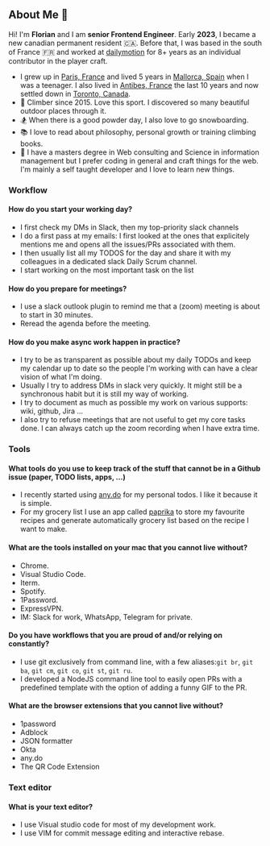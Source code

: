 ## About Me 👋

Hi! I'm **Florian** and I am **senior Frontend Engineer**. Early **2023**, I became a new canadian permanent resident 🇨🇦. Before that, I was based in the south of France 🇫🇷 and worked at [dailymotion](https://www.dailymotion.com/) for 8+ years as an individual contributor in the player craft.  

* I grew up in [Paris, France](https://www.google.com/maps/search/?api=1&query=48.884808,2.335369) and lived 5 years in [Mallorca, Spain](https://www.google.com/maps/search/?api=1&query=39.567114,2.646143) when I was a teenager. I also lived in [Antibes, France](https://www.google.com/maps/search/?maps/search/?api=1&query=39.567114,2.64614343.578053,7.123383) the last 10 years and now settled down in [Toronto, Canada](https://www.google.com/maps/search/?maps/search/?api=1&query=43.648095,-79.396904).
* 🧗 Climber since 2015. Love this sport. I discovered so many beautiful outdoor places through it.
* 🏂 When there is a good powder day, I also love to go snowboarding.
* 📚 I love to read about philosophy, personal growth or training climbing books. 
* 🏫 I have a masters degree in Web consulting and Science in information management but I prefer coding in general and craft things for the web. I'm mainly a self taught developer and I love to learn new things.

### Workflow

#### How do you start your working day?

* I first check my DMs in Slack, then my top-priority slack channels
* I do a first pass at my emails: I first looked at the ones that explicitely mentions me and opens all the issues/PRs associated with them.
* I then usually list all my TODOS for the day and share it with my colleagues in a dedicated slack Daily Scrum channel.   
* I start working on the most important task on the list

#### How do you prepare for meetings?

* I use a slack outlook plugin to remind me that a (zoom) meeting is about to start in 30 minutes. 
* Reread the agenda before the meeting.  

#### How do you make async work happen in practice?

* I try to be as transparent as possible about my daily TODOs and keep my calendar up to date so the people I'm working with can have a clear vision of what I'm doing.
* Usually I try to address DMs in slack very quickly. It might still be a synchronous habit but it is still my way of working.
* I try to document as much as possible my work on various supports: wiki, github, Jira ...
* I also try to refuse meetings that are not useful to get my core tasks done. I can always catch up the zoom recording when I have extra time.   

### Tools

#### What tools do you use to keep track of the stuff that cannot be in a Github issue (paper, TODO lists, apps, ...)
* I recently started using [any.do](https://www.any.do/) for my personal todos. I like it because it is simple. 
* For my grocery list I use an app called [paprika](https://www.paprikaapp.com/) to store my favourite recipes and generate automatically grocery list based on the recipe I want to make. 

#### What are the tools installed on your mac that you cannot live without?

* Chrome.
* Visual Studio Code.
* Iterm.
* Spotify.
* 1Password.
* ExpressVPN.
* IM: Slack for work, WhatsApp, Telegram for private.

#### Do you have workflows that you are proud of and/or relying on constantly?

* I use git exclusively from command line, with a few aliases:`git br`, `git ba`, `git cm`, `git co`, `git st`, `git ru`.
* I developed a NodeJS command line tool to easily open PRs with a predefined template with the option of adding a funny GIF to the PR.  

#### What are the browser extensions that you cannot live without?

* 1password
* Adblock
* JSON formatter
* Okta
* any.do
* The QR Code Extension

### Text editor

#### What is your text editor?

* I use Visual studio code for most of my development work.
* I use VIM for commit message editing and interactive rebase.
